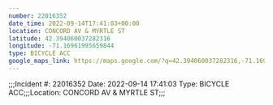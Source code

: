 ```yaml
---
number: 22016352
date_time: 2022-09-14T17:41:03+00:00
location: CONCORD AV & MYRTLE ST
latitude: 42.394060037282316
longitude: -71.16961995659844
type: BICYCLE ACC
google_maps_link: https://maps.google.com/?q=42.394060037282316,-71.16961995659844
---
```


;;;Incident #: 22016352  Date: 2022-09-14 17:41:03   Type: BICYCLE ACC;;;Location: CONCORD AV & MYRTLE ST;;;
